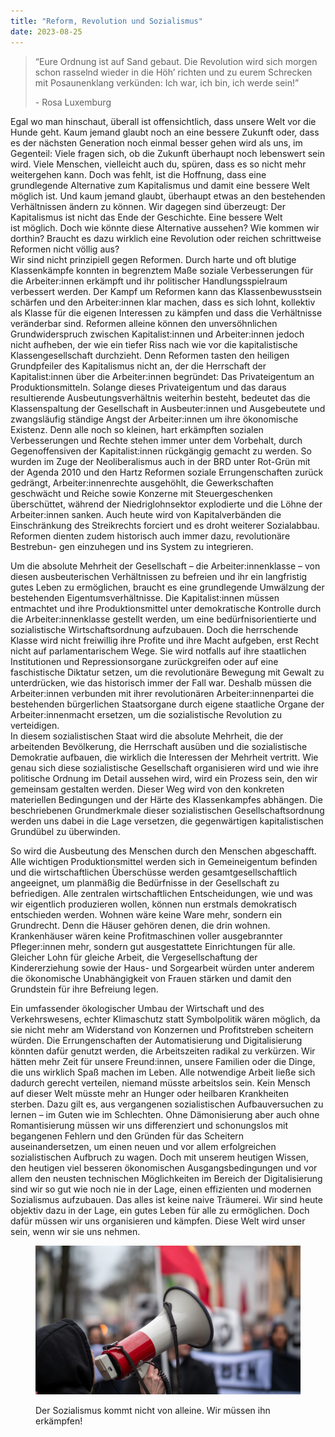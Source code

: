 ```yaml
---
title: "Reform, Revolution und Sozialismus"
date: 2023-08-25
---
```


> “Eure Ordnung ist auf Sand gebaut. Die Revolution wird sich morgen schon rasselnd wieder in die Höh’ richten und zu eurem Schrecken mit Posaunenklang verkünden: Ich war, ich bin, ich werde sein!”
> 
> \- Rosa Luxemburg

  
Egal wo man hinschaut, überall ist offensichtlich, dass unsere Welt vor die Hunde geht. Kaum jemand glaubt noch an eine bessere Zukunft oder, dass es der nächsten Generation noch einmal besser gehen wird als uns, im Gegenteil: Viele fragen sich, ob die Zukunft überhaupt noch lebenswert sein wird. Viele Menschen, vielleicht auch du, spüren, dass es so nicht mehr weitergehen kann. Doch was fehlt, ist die Hoffnung, dass eine grundlegende Alternative zum Kapitalismus und damit eine bessere Welt möglich ist. Und kaum jemand glaubt, überhaupt etwas an den bestehenden Verhältnissen ändern zu können. Wir dagegen sind überzeugt: Der Kapitalismus ist nicht das Ende der Geschichte. Eine bessere Welt ist möglich. Doch wie könnte diese Alternative aussehen? Wie kommen wir dorthin? Braucht es dazu wirklich eine Revolution oder reichen schrittweise Reformen nicht völlig aus?  
Wir sind nicht prinzipiell gegen Reformen. Durch harte und oft blutige Klassenkämpfe konnten in begrenztem Maße soziale Verbesserungen für die Arbeiter:innen erkämpft und ihr politischer Handlungsspielraum verbessert werden. Der Kampf um Reformen kann das Klassenbewusstsein schärfen und den Arbeiter:innen klar machen, dass es sich lohnt, kollektiv als Klasse für die eigenen Interessen zu kämpfen und dass die Verhältnisse veränderbar sind. Reformen alleine können den unversöhnlichen Grundwiderspruch zwischen Kapitalist:innen und Arbeiter:innen jedoch nicht aufheben, der wie ein tiefer Riss nach wie vor die kapitalistische Klassengesellschaft durchzieht. Denn Reformen tasten den heiligen Grundpfeiler des Kapitalismus nicht an, der die Herrschaft der Kapitalist:innen über die Arbeiter:innen begründet: Das Privateigentum an Produktionsmitteln. Solange dieses Privateigentum und das daraus resultierende Ausbeutungsverhältnis weiterhin besteht, bedeutet das die Klassenspaltung der Gesellschaft in Ausbeuter:innen und Ausgebeutete und zwangsläufig ständige Angst der Arbeiter:innen um ihre ökonomische Existenz. Denn alle noch so kleinen, hart erkämpften sozialen Verbesserungen und Rechte stehen immer unter dem Vorbehalt, durch Gegenoffensiven der Kapitalist:innen rückgängig gemacht zu werden. So wurden im Zuge der Neoliberalismus auch in der BRD unter Rot-Grün mit der Agenda 2010 und den Hartz Reformen soziale Errungenschaften zurück gedrängt, Arbeiter:innenrechte ausgehöhlt, die Gewerkschaften geschwächt und Reiche sowie Konzerne mit Steuergeschenken überschüttet, während der Niedriglohnsektor explodierte und die Löhne der Arbeiter:innen sanken. Auch heute wird von Kapitalverbänden die Einschränkung des Streikrechts forciert und es droht weiterer Sozialabbau. Reformen dienten zudem historisch auch immer dazu, revolutionäre Bestrebun- gen einzuhegen und ins System zu integrieren.

Um die absolute Mehrheit der Gesellschaft – die Arbeiter:innenklasse – von diesen ausbeuterischen Verhältnissen zu befreien und ihr ein langfristig gutes Leben zu ermöglichen, braucht es eine grundlegende Umwälzung der bestehenden Eigentumsverhältnisse. Die Kapitalist:innen müssen entmachtet und ihre Produktionsmittel unter demokratische Kontrolle durch die Arbeiter:innenklasse gestellt werden, um eine bedürfnisorientierte und sozialistische Wirtschaftsordnung aufzubauen. Doch die herrschende Klasse wird nicht freiwillig ihre Profite und ihre Macht aufgeben, erst Recht nicht auf parlamentarischem Wege. Sie wird notfalls auf ihre staatlichen Institutionen und Repressionsorgane zurückgreifen oder auf eine faschistische Diktatur setzen, um die revolutionäre Bewegung mit Gewalt zu unterdrücken, wie das historisch immer der Fall war. Deshalb müssen die Arbeiter:innen verbunden mit ihrer revolutionären Arbeiter:innenpartei die bestehenden bürgerlichen Staatsorgane durch eigene staatliche Organe der Arbeiter:innenmacht ersetzen, um die sozialistische Revolution zu verteidigen.  
In diesem sozialistischen Staat wird die absolute Mehrheit, die der arbeitenden Bevölkerung, die Herrschaft ausüben und die sozialistische Demokratie aufbauen, die wirklich die Interessen der Mehrheit vertritt. Wie genau sich diese sozialistische Gesellschaft organisieren wird und wie ihre politische Ordnung im Detail aussehen wird, wird ein Prozess sein, den wir gemeinsam gestalten werden. Dieser Weg wird von den konkreten materiellen Bedingungen und der Härte des Klassenkampfes abhängen. Die beschriebenen Grundmerkmale dieser sozialistischen Gesellschaftsordnung werden uns dabei in die Lage versetzen, die gegenwärtigen kapitalistischen Grundübel zu überwinden.

So wird die Ausbeutung des Menschen durch den Menschen abgeschafft. Alle wichtigen Produktionsmittel werden sich in Gemeineigentum befinden und die wirtschaftlichen Überschüsse werden gesamtgesellschaftlich angeeignet, um planmäßig die Bedürfnisse in der Gesellschaft zu befriedigen. Alle zentralen wirtschaftlichen Entscheidungen, wie und was wir eigentlich produzieren wollen, können nun erstmals demokratisch entschieden werden. Wohnen wäre keine Ware mehr, sondern ein Grundrecht. Denn die Häuser gehören denen, die drin wohnen. Krankenhäuser wären keine Profitmaschinen voller ausgebrannter Pfleger:innen mehr, sondern gut ausgestattete Einrichtungen für alle. Gleicher Lohn für gleiche Arbeit, die Vergesellschaftung der Kindererziehung sowie der Haus- und Sorgearbeit würden unter anderem die ökonomische Unabhängigkeit von Frauen stärken und damit den Grundstein für ihre Befreiung legen.

Ein umfassender ökologischer Umbau der Wirtschaft und des Verkehrswesens, echter Klimaschutz statt Symbolpolitik wären möglich, da sie nicht mehr am Widerstand von Konzernen und Profitstreben scheitern würden. Die Errungenschaften der Automatisierung und Digitalisierung könnten dafür genutzt werden, die Arbeitszeiten radikal zu verkürzen. Wir hätten mehr Zeit für unsere Freund:innen, unsere Familien oder die Dinge, die uns wirklich Spaß machen im Leben. Alle notwendige Arbeit ließe sich dadurch gerecht verteilen, niemand müsste arbeitslos sein. Kein Mensch auf dieser Welt müsste mehr an Hunger oder heilbaren Krankheiten sterben. Dazu gilt es, aus vergangenen sozialistischen Aufbauversuchen zu lernen – im Guten wie im Schlechten. Ohne Dämonisierung aber auch ohne Romantisierung müssen wir uns differenziert und schonungslos mit begangenen Fehlern und den Gründen für das Scheitern auseinandersetzen, um einen neuen und vor allem erfolgreichen sozialistischen Aufbruch zu wagen. Doch mit unserem heutigen Wissen, den heutigen viel besseren ökonomischen Ausgangsbedingungen und vor allem den neusten technischen Möglichkeiten im Bereich der Digitalisierung sind wir so gut wie noch nie in der Lage, einen effizienten und modernen Sozialismus aufzubauen. Das alles ist keine naive Träumerei. Wir sind heute objektiv dazu in der Lage, ein gutes Leben für alle zu ermöglichen. Doch dafür müssen wir uns organisieren und kämpfen. Diese Welt wird unser sein, wenn wir sie uns nehmen.  

<figure>

![](assets/img/old-posts/P1001980-1024x577.jpeg)

<figcaption>

Der Sozialismus kommt nicht von alleine. Wir müssen ihn erkämpfen!

</figcaption>

</figure>
